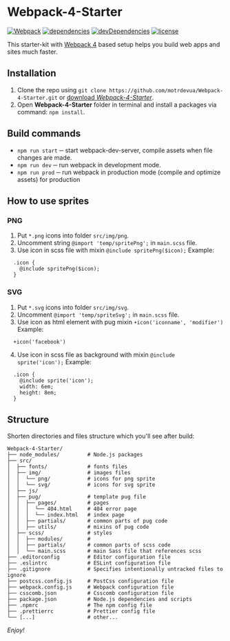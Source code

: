 # Webpack-4-Starter

[![Webpack](https://flat.badgen.net/badge/webpack/4/14aaf3)](https://webpack.js.org)
[![dependencies](https://flat.badgen.net/david/dep/cichy380/html-starter-bs4-webpack)](https://david-dm.org/cichy380/html-starter-bs4-webpack)
[![devDependencies](https://flat.badgen.net/david/dev/cichy380/html-starter-bs4-webpack)](https://david-dm.org/cichy380/html-starter-bs4-webpack?type=dev)
[![license](https://flat.badgen.net/github/license/cichy380/html-starter-bs4-webpack)](https://github.com/cichy380/html-starter-bs4-webpack/blob/master/LICENSE.md)

This starter-kit with [Webpack 4](https://webpack.js.org/) based setup helps you build web apps and sites much faster.

## Installation

1. Clone the repo using `git clone https://github.com/motrdevua/Webpack-4-Starter.git` or [download *Webpack-4-Starter*](https://github.com/motrdevua/Webpack-4-Starter/archive/master.zip).
2. Open **Webpack-4-Starter** folder in terminal and install a packages via command: `npm install`. 

## Build commands

* `npm run start` ─ start webpack-dev-server, compile assets when file changes are made.
* `npm run dev` ─ run webpack in development mode.
* `npm run prod` ─ run webpack in production mode (compile and optimize assets) for production

## How to use sprites

### PNG

1.  Put `*.png` icons into folder `src/img/png`.
2.  Uncomment string `@import 'temp/spritePng';` in `main.scss` file.
3.  Use icon in scss file with mixin `@include spritePng($icon);`
Example:
```shell
  .icon {
    @include spritePng($icon);
  }
```

### SVG

1.  Put `*.svg` icons into folder `src/img/svg`.
2.  Uncomment `@import 'temp/spriteSvg';` in `main.scss` file.
3. Use icon as html element with pug mixin `+icon('iconname', 'modifier')`
Example:
```shell
  +icon('facebook')
```
4.  Use icon in scss file as background with mixin `@include sprite('icon');`
Example:
```shell
  .icon {
    @include sprite('icon');
    width: 6em;
    height: 8em;
  }
```
## Structure

Shorten directories and files structure which you'll see after build: 

```shell
Webpack-4-Starter/
├── node_modules/         # Node.js packages
├── src/
│  ├── fonts/             # fonts files
│  ├── img/               # images files
│  │  └── png/            # icons for png sprite
│  │  └── svg/            # icons for svg sprite
│  ├── js/            
│  ├── pug/               # template pug file
│  │  ├── pages/          # pages
│  │  │  └── 404.html     # 404 error page
│  │  │  └── index.html   # index page
│  │  ├── partials/       # common parts of pug code
│  │  ├── utils/          # mixins of pug code
│  ├── scss/              # styles
│  │  ├── modules/        #
│  │  ├── partials/       # common parts of scss code
│  │  └── main.scss       # main Sass file that references scss 
├── .editorconfig         # Editor configuration file
├── .eslintrc             # ESLint configuration file
├── .gitignore            # Specifies intentionally untracked files to ignore
├── postcss.config.js     # PostCss configuration file
├── webpack.config.js     # Webpack configuration file
├── csscomb.json          # Csscomb configuration file
├── package.json          # Node.js dependencies and scripts
├── .npmrc                # The npm config file
├── .prettierrc           # Prettier config file
└── [...]                 # other...
```

_Enjoy!_
